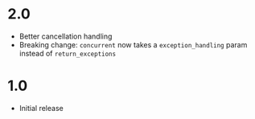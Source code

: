 2.0
==================

* Better cancellation handling
* Breaking change: ``concurrent`` now takes a
  ``exception_handling`` param instead of ``return_exceptions``

1.0
==================

* Initial release
